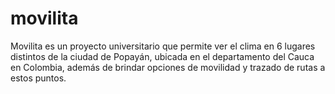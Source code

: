 # movilita
Movilita es un proyecto universitario que permite ver el clima en 6 lugares distintos de la ciudad de Popayán, ubicada en el departamento del Cauca en Colombia, además de brindar opciones de movilidad y trazado de rutas a estos puntos.
